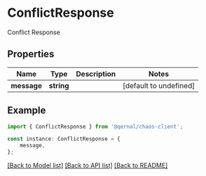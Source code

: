 # ConflictResponse

Conflict Response

## Properties

Name | Type | Description | Notes
------------ | ------------- | ------------- | -------------
**message** | **string** |  | [default to undefined]

## Example

```typescript
import { ConflictResponse } from '@qernal/chaos-client';

const instance: ConflictResponse = {
    message,
};
```

[[Back to Model list]](../README.md#documentation-for-models) [[Back to API list]](../README.md#documentation-for-api-endpoints) [[Back to README]](../README.md)
